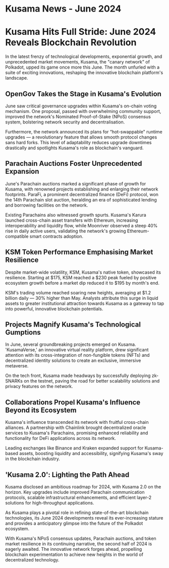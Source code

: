 # Kusama News - June 2024

# Kusama Hits Full Stride: June 2024 Reveals Blockchain Revolution

In the latest frenzy of technological developments, exponential growth, and
unprecedented market movements, Kusama, the "canary network" of Polkadot, upped
its game once more this June. The month unfurled with a suite of exciting
innovations, reshaping the innovative blockchain platform's landscape.

## OpenGov Takes the Stage in Kusama's Evolution

June saw critical governance upgrades within Kusama's on-chain voting mechanism.
One proposal, passed with overwhelming community support, improved the network's
Nominated Proof-of-Stake (NPoS) consensus system, bolstering network security
and decentralisation.

Furthermore, the network announced its plans for “hot-swappable" runtime
upgrades — a revolutionary feature that allows smooth protocol changes sans hard
forks. This level of adaptability reduces upgrade downtimes drastically and
spotlights Kusama's role as blockchain's vanguard.

## Parachain Auctions Foster Unprecedented Expansion

June's Parachain auctions marked a significant phase of growth for Kusama, with
renowned projects establishing and enlarging their network footprints. ParaFi, a
prominent decentralized finance (DeFi) protocol, won the 14th Parachain slot
auction, heralding an era of sophisticated lending and borrowing facilities on
the network.

Existing Parachains also witnessed growth spurts. Kusama's Karura launched
cross-chain asset transfers with Ethereum, increasing interoperability and
liquidity flow, while Moonriver observed a steep 40% rise in daily active users,
validating the network's growing Ethereum-compatible smart contracts adoption.

## KSM Token Performance Emphasising Market Resilience

Despite market-wide volatility, KSM, Kusama's native token, showcased its
resilience. Starting at $175, KSM reached a $230 peak fueled by positive
ecosystem growth before a market dip reduced it to $195 by month's end.

KSM's trading volume reached soaring new heights, averaging at $1.2 billion
daily — 30% higher than May. Analysts attribute this surge in liquid assets to
greater institutional attraction towards Kusama as a gateway to tap into
powerful, innovative blockchain potentials.

## Projects Magnify Kusama's Technological Gumptions

In June, several groundbreaking projects emerged on Kusama. 'KusamaVerse,' an
innovative virtual reality platform, drew significant attention with its
cross-integration of non-fungible tokens (NFTs) and decentralized identity
solutions to create an exclusive, immersive metaverse.

On the tech front, Kusama made headways by successfully deploying zk-SNARKs on
the testnet, paving the road for better scalability solutions and privacy
features on the network.

## Collaborations Propel Kusama's Influence Beyond its Ecosystem

Kusama's influence transcended its network with fruitful cross-chain alliances.
A partnership with Chainlink brought decentralized oracle services to Kusama's
Parachains, promising enhanced reliability and functionality for DeFi
applications across its network.

Leading exchanges like Binance and Kraken expanded support for Kusama-based
assets, boosting liquidity and accessibility, signifying Kusama's sway in the
blockchain industry.

## 'Kusama 2.0': Lighting the Path Ahead

Kusama disclosed an ambitious roadmap for 2024, with Kusama 2.0 on the horizon.
Key upgrades include improved Parachain communication protocols, scalable
infrastructural enhancements, and efficient layer-2 solutions for
high-throughput applications.

As Kusama plays a pivotal role in refining state-of-the-art blockchain
technologies, its June 2024 developments reveal its ever-increasing stature and
provides a anticipatory glimpse into the future of the Polkadot ecosystem.

With Kusama's NPoS consensus updates, Parachain auctions, and token market
resilience in its continuing narrative, the second half of 2024 is eagerly
awaited. The innovative network forges ahead, propelling blockchain
experimentation to achieve new heights in the world of decentralized technology.
